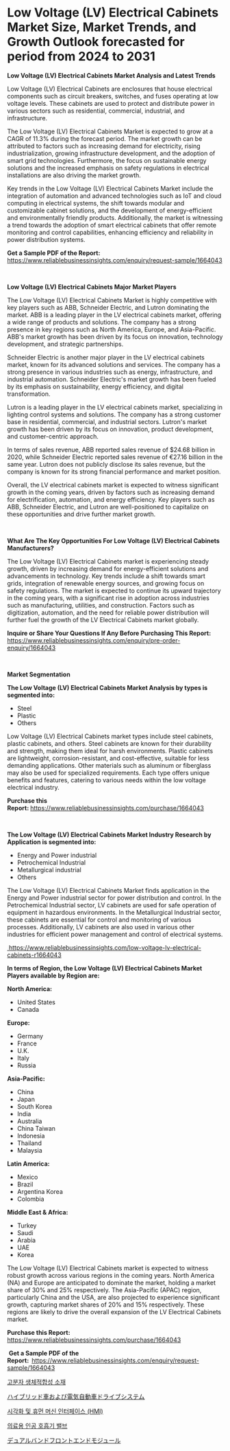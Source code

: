 <p><h1>Low Voltage (LV) Electrical Cabinets Market Size, Market Trends, and Growth Outlook forecasted for period from 2024 to 2031</h1></p><p><strong>Low Voltage (LV) Electrical Cabinets Market Analysis and Latest Trends</strong></p>
<p><p>Low Voltage (LV) Electrical Cabinets are enclosures that house electrical components such as circuit breakers, switches, and fuses operating at low voltage levels. These cabinets are used to protect and distribute power in various sectors such as residential, commercial, industrial, and infrastructure.</p><p>The Low Voltage (LV) Electrical Cabinets Market is expected to grow at a CAGR of 11.3% during the forecast period. The market growth can be attributed to factors such as increasing demand for electricity, rising industrialization, growing infrastructure development, and the adoption of smart grid technologies. Furthermore, the focus on sustainable energy solutions and the increased emphasis on safety regulations in electrical installations are also driving the market growth.</p><p>Key trends in the Low Voltage (LV) Electrical Cabinets Market include the integration of automation and advanced technologies such as IoT and cloud computing in electrical systems, the shift towards modular and customizable cabinet solutions, and the development of energy-efficient and environmentally friendly products. Additionally, the market is witnessing a trend towards the adoption of smart electrical cabinets that offer remote monitoring and control capabilities, enhancing efficiency and reliability in power distribution systems.</p></p>
<p><strong>Get a Sample PDF of the Report:&nbsp;</strong> <a href="https://www.reliablebusinessinsights.com/enquiry/request-sample/1664043">https://www.reliablebusinessinsights.com/enquiry/request-sample/1664043</a></p>
<p>&nbsp;</p>
<p><strong>Low Voltage (LV) Electrical Cabinets Major Market Players</strong></p>
<p><p>The Low Voltage (LV) Electrical Cabinets Market is highly competitive with key players such as ABB, Schneider Electric, and Lutron dominating the market. ABB is a leading player in the LV electrical cabinets market, offering a wide range of products and solutions. The company has a strong presence in key regions such as North America, Europe, and Asia-Pacific. ABB's market growth has been driven by its focus on innovation, technology development, and strategic partnerships.</p><p>Schneider Electric is another major player in the LV electrical cabinets market, known for its advanced solutions and services. The company has a strong presence in various industries such as energy, infrastructure, and industrial automation. Schneider Electric's market growth has been fueled by its emphasis on sustainability, energy efficiency, and digital transformation.</p><p>Lutron is a leading player in the LV electrical cabinets market, specializing in lighting control systems and solutions. The company has a strong customer base in residential, commercial, and industrial sectors. Lutron's market growth has been driven by its focus on innovation, product development, and customer-centric approach.</p><p>In terms of sales revenue, ABB reported sales revenue of $24.68 billion in 2020, while Schneider Electric reported sales revenue of €27.16 billion in the same year. Lutron does not publicly disclose its sales revenue, but the company is known for its strong financial performance and market position.</p><p>Overall, the LV electrical cabinets market is expected to witness significant growth in the coming years, driven by factors such as increasing demand for electrification, automation, and energy efficiency. Key players such as ABB, Schneider Electric, and Lutron are well-positioned to capitalize on these opportunities and drive further market growth.</p></p>
<p>&nbsp;</p>
<p><strong>What Are The Key Opportunities For Low Voltage (LV) Electrical Cabinets Manufacturers?</strong></p>
<p><p>The Low Voltage (LV) Electrical Cabinets market is experiencing steady growth, driven by increasing demand for energy-efficient solutions and advancements in technology. Key trends include a shift towards smart grids, integration of renewable energy sources, and growing focus on safety regulations. The market is expected to continue its upward trajectory in the coming years, with a significant rise in adoption across industries such as manufacturing, utilities, and construction. Factors such as digitization, automation, and the need for reliable power distribution will further fuel the growth of the LV Electrical Cabinets market globally.</p></p>
<p><strong>Inquire or Share Your Questions If Any Before Purchasing This Report:</strong> <a href="https://www.reliablebusinessinsights.com/enquiry/pre-order-enquiry/1664043">https://www.reliablebusinessinsights.com/enquiry/pre-order-enquiry/1664043</a></p>
<p>&nbsp;</p>
<p><strong>Market Segmentation</strong></p>
<p><strong>The Low Voltage (LV) Electrical Cabinets Market Analysis by types is segmented into:</strong></p>
<p><ul><li>Steel</li><li>Plastic</li><li>Others</li></ul></p>
<p><p>Low Voltage (LV) Electrical Cabinets market types include steel cabinets, plastic cabinets, and others. Steel cabinets are known for their durability and strength, making them ideal for harsh environments. Plastic cabinets are lightweight, corrosion-resistant, and cost-effective, suitable for less demanding applications. Other materials such as aluminum or fiberglass may also be used for specialized requirements. Each type offers unique benefits and features, catering to various needs within the low voltage electrical industry.</p></p>
<p><strong>Purchase this Report:&nbsp;</strong><a href="https://www.reliablebusinessinsights.com/purchase/1664043">https://www.reliablebusinessinsights.com/purchase/1664043</a></p>
<p>&nbsp;</p>
<p><strong>The Low Voltage (LV) Electrical Cabinets Market Industry Research by Application is segmented into:</strong></p>
<p><ul><li>Energy and Power industrial</li><li>Petrochemical Industrial</li><li>Metallurgical industrial</li><li>Others</li></ul></p>
<p><p>The Low Voltage (LV) Electrical Cabinets Market finds application in the Energy and Power industrial sector for power distribution and control. In the Petrochemical Industrial sector, LV cabinets are used for safe operation of equipment in hazardous environments. In the Metallurgical Industrial sector, these cabinets are essential for control and monitoring of various processes. Additionally, LV cabinets are also used in various other industries for efficient power management and control of electrical systems.</p></p>
<p><a href="https://www.reliablebusinessinsights.com/low-voltage-lv-electrical-cabinets-r1664043">&nbsp;https://www.reliablebusinessinsights.com/low-voltage-lv-electrical-cabinets-r1664043</a></p>
<p><strong>In terms of Region, the Low Voltage (LV) Electrical Cabinets Market Players available by Region are:</strong></p>
<p>
    <p> <strong> North America: </strong>
        <ul>
            <li>United States</li>
            <li>Canada</li>
        </ul>
        </p> 
    <p> <strong> Europe: </strong>
        <ul>
            <li>Germany</li>
            <li>France</li>
            <li>U.K.</li>
            <li>Italy</li>
            <li>Russia</li>
        </ul>
        </p> 
    <p> <strong> Asia-Pacific: </strong>
        <ul>
            <li>China</li>
            <li>Japan</li>
            <li>South Korea</li>
            <li>India</li>
            <li>Australia</li>
            <li>China Taiwan</li>
            <li>Indonesia</li>
            <li>Thailand</li>
            <li>Malaysia</li>
        </ul>
        </p> 
    <p> <strong> Latin America: </strong>
        <ul>
            <li>Mexico</li>
            <li>Brazil</li>
            <li>Argentina Korea</li>
            <li>Colombia</li>
        </ul>
        </p> 
    <p> <strong> Middle East & Africa: </strong>
        <ul>
            <li>Turkey</li>
            <li>Saudi</li>
            <li>Arabia</li>
            <li>UAE</li>
            <li>Korea</li>
        </ul>
    </p>
    </p>
<p><p>The Low Voltage (LV) Electrical Cabinets market is expected to witness robust growth across various regions in the coming years. North America (NA) and Europe are anticipated to dominate the market, holding a market share of 30% and 25% respectively. The Asia-Pacific (APAC) region, particularly China and the USA, are also projected to experience significant growth, capturing market shares of 20% and 15% respectively. These regions are likely to drive the overall expansion of the LV Electrical Cabinets market.</p></p>
<p><strong>Purchase this Report: </strong><a href="https://www.reliablebusinessinsights.com/purchase/1664043">https://www.reliablebusinessinsights.com/purchase/1664043</a></p>
<p>&nbsp;<strong>Get a Sample PDF of the Report:&nbsp;&nbsp;</strong><a href="https://www.reliablebusinessinsights.com/enquiry/request-sample/1664043">https://www.reliablebusinessinsights.com/enquiry/request-sample/1664043</a></p>
<p><strong></strong></p>
<p><p><a href="https://medium.com/@adonispellea2022/2024-2031-%EB%85%84%EA%B9%8C%EC%A7%80-%EC%98%88%EC%83%81%EB%90%98%EB%8A%94-%ED%8F%B4%EB%A6%AC%EB%A8%B8-%EC%83%9D%EC%B2%B4-%EC%A0%81%ED%95%A9-%EC%86%8C%EC%9E%AC-%EC%8B%9C%EC%9E%A5-%EB%8F%99%ED%96%A5%EA%B3%BC-%EC%8B%9C%EC%9E%A5-%EB%B6%84%EC%84%9D-c9ecd12f0d5d">고분자 생체적합성 소재</a></p><p><a href="https://github.com/GregorioOKeefe2023/Market-Research-Report-List-1/blob/main/694706896555.md">ハイブリッド車および電気自動車ドライブシステム</a></p><p><a href="https://github.com/admichael111/Market-Research-Report-List-1/blob/main/445955888202.md">시각화 및 휴먼 머신 인터페이스 (HMI)</a></p><p><a href="https://medium.com/@mayekuhic00/%EC%9D%98%EB%A3%8C%EC%9A%A9-%ED%98%B8%ED%9D%A1%EA%B8%B0-%EB%B0%B8%EB%B8%8C-%EC%8B%9C%EC%9E%A5-%EC%8B%9C%EC%9E%A5-%EC%A0%90%EC%9C%A0%EC%9C%A8-%EC%8B%9C%EC%9E%A5-%EB%8F%99%ED%96%A5-%EB%B0%8F-%EB%AF%B8%EB%9E%98-%EC%84%B1%EC%9E%A5-%ED%83%90%EC%83%89-54a34df4eadb">의료용 인공 호흡기 밸브</a></p><p><a href="https://medium.com/@barrycuda1974/%E3%83%87%E3%83%A5%E3%82%A2%E3%83%AB%E3%83%90%E3%83%B3%E3%83%89%E3%83%95%E3%83%AD%E3%83%B3%E3%83%88%E3%82%A8%E3%83%B3%E3%83%89%E3%83%A2%E3%82%B8%E3%83%A5%E3%83%BC%E3%83%AB%E5%B8%82%E5%A0%B4-%E7%AB%B6%E4%BA%89%E5%88%86%E6%9E%90-%E5%B8%82%E5%A0%B4%E5%8B%95%E5%90%91-2031%E5%B9%B4%E3%81%BE%E3%81%A7%E3%81%AE%E4%BA%88%E6%B8%AC-6c184f8c8bf8">デュアルバンドフロントエンドモジュール</a></p></p>